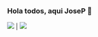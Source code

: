 ### Hola todos, aqui JoseP 👋

<img src="https://img.shields.io/badge/-Bootstrap-563D7C?style=flat&logo=bootstrap&logoColor=white"> | <img src="https://img.shields.io/badge/-JavaScript-eed718?style=flat&logo=javascript&logoColor=ffffff">

<!--
**tutostrucoscode/tutostrucoscode** is a ✨ _special_ ✨ repository because its `README.md` (this file) appears on your GitHub profile.

Here are some ideas to get you started:

- 🔭 I’m currently working on ...
- 🌱 I’m currently learning ...
- 👯 I’m looking to collaborate on ...
- 🤔 I’m looking for help with ...
- 💬 Ask me about ...
- 📫 How to reach me: ...
- 😄 Pronouns: ...
- ⚡ Fun fact: ...
-->
